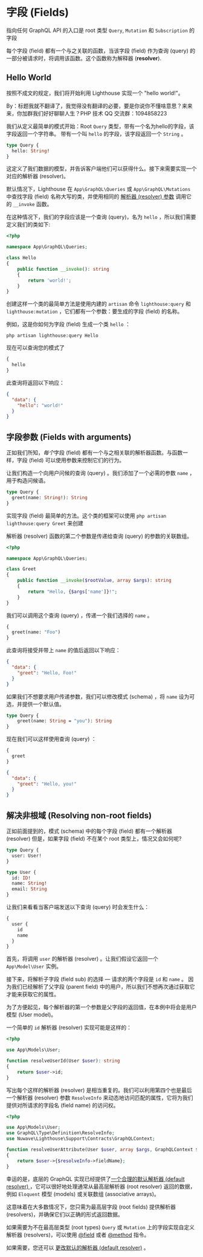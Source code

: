 # 字段 (Fields)

指向任何 GraphQL API 的入口是 root 类型 `Query`, `Mutation` 和 `Subscription` 的字段

每个字段 (field) 都有一个与之关联的函数，当该字段 (field) 作为查询 (query) 的一部分被请求时，将调用该函数。这个函数称为解释器 (**resolver**).

## Hello World

按照不成文的规定，我们将开始利用 Lighthouse 实现一个 "hello world!"。

By：标题我就不翻译了，我觉得没有翻译的必要，要是你说你不懂啥意思？来来来，你加群我们好好聊聊人生？PHP 技术 QQ 交流群：1094858223

我们从定义最简单的模式开始：Root `Query` 类型，带有一个名为hello的字段，该字段返回一个字符串。
带有一个叫 `hello` 的字段，该字段返回一个 `String` 。

```graphql
type Query {
  hello: String! 
}
```

这定义了我们数据的模型，并告诉客户端他们可以获得什么。接下来需要实现一个对应的解析器 (resolver)。


默认情况下，Lighthouse 在 `App\GraphQL\Queries` 或 `App\GraphQL\Mutations` 中查找字段 (field) 名称大写的类，并使用相同的 [解析器 (resolver) 参数](../api-reference/resolvers.md#resolver-function-signature) 调用它的 `__invoke` 函数。

在这种情况下，我们的字段应该是一个查询 (query)，名为 `hello` ，所以我们需要定义我们的类如下:

```php
<?php

namespace App\GraphQL\Queries;

class Hello
{
    public function __invoke(): string
    {
        return 'world!';
    }
}
```
创建这样一个类的最简单方法是使用内建的 `artisan` 命令 `lighthouse:query` 和  `lighthouse:mutation` ，它们都有一个参数：要生成的字段 (field) 的名称。

例如，这是你如何为字段 (field) 生成一个类 `hello` ：

```shell
php artisan lighthouse:query Hello
```

现在可以查询您的模式了

```graphql
{
  hello
}
```

此查询将返回以下响应：

```json
{
  "data": {
    "hello": "world!"
  }
}
```

## 字段参数 (Fields with arguments)

正如我们所知，*每个*字段 (field) 都有一个与之相关联的解析器函数。与函数一样，字段 (field) 可以使用参数来控制它们的行为。

让我们构造一个向用户问候的查询 (query) 。我们添加了一个必需的参数 `name` ，用于构造问候语。

```graphql
type Query {
  greet(name: String!): String
}
```

实现字段 (field) 最简单的方法。这个类的框架可以使用 `php artisan lighthouse:query Greet` 来创建

解析器 (resolver) 函数的第二个参数是传递给查询 (query) 的参数的关联数组。

```php
<?php

namespace App\GraphQL\Queries;

class Greet
{
    public function __invoke($rootValue, array $args): string
    {
        return "Hello, {$args['name']}!";
    }
}
```

我们可以调用这个查询 (query) ，传递一个我们选择的 `name` 。

```graphql
{
  greet(name: "Foo")
}
```

此查询将接受并带上 `name` 的值后返回以下响应：

```json
{
  "data": {
    "greet": "Hello, Foo!"
  }
}
```

如果我们不想要求用户传递参数，我们可以修改模式 (schema) ，将 `name` 设为可选，并提供一个默认值。

```graphql
type Query {
    greet(name: String = "you"): String
}
```

现在我们可以这样使用查询 (query) ：

```graphql
{
  greet
}
```

```json
{
  "data": {
    "greet": "Hello, you!"
  }
}
```

## 解决非根域 (Resolving non-root fields)

正如前面提到的，模式 (schema) 中的每个字段 (field) 都有一个解析器 (resolver) 但是，如果字段 (field) 不在某个 root 类型上，情况又会如何呢?

```graphql
type Query {
  user: User!
}

type User {
  id: ID!
  name: String!
  email: String
}
```

让我们来看看当客户端发送以下查询 (query) 时会发生什么：

```graphql
{
  user {
    id
    name
  }
}
```

首先，将调用 `user` 的解析器 (resolver) 。让我们假设它返回一个 `App\Model\User` 实例。

接下来，将解析子字段 (field sub) 的选择 — 请求的两个字段是 `id` 和 `name` 。
因为我们已经解析了父字段 (parent field) 中的用户，所以我们不想再次通过获取它才能来获取它的属性。

为了方便起见，每个解析器的第一个参数是父字段的返回值，在本例中将会是用户模型 (User model)。

一个简单的 `id` 解析器 (resolver) 实现可能是这样的：

```php
<?php

use App\Models\User;

function resolveUserId(User $user): string
{
    return $user->id;
}
```

写出每个这样的解析器 (resolver) 是相当重复的。我们可以利用第四个也是最后一个解析器 (resolver) 参数 `ResolveInfo` 来动态地访问匹配的属性，它将为我们提供对所请求的字段名 (field name) 的访问权。

```php
<?php

use App\Models\User;
use GraphQL\Type\Definition\ResolveInfo;
use Nuwave\Lighthouse\Support\Contracts\GraphQLContext;

function resolveUserAttribute(User $user, array $args, GraphQLContext $context, ResolveInfo $resolveInfo)
{
    return $user->{$resolveInfo->fieldName};
}
```

幸运的是，底层的 GraphQL 实现已经提供了[一个合理的默认解析器 (default resolver) ](http://webonyx.github.io/graphql-php/data-fetching/#default-field-resolver)，它可以很好地处理通常从最高层解析器 (root resolver) 返回的数据，例如 `Eloquent` 模型 (models) 或关联数组 (associative arrays)。

这意味着在大多数情况下，您只需为最高层字段 (root fields) 提供解析器 (resolvers)，并确保它们以正确的形式返回数据。

如果需要为不在最高层类型 (root types) `Query` 或 `Mutation` 上的字段实现自定义解析器 (resolvers)，可以使用 [@field](../api-reference/directives.md#field) 或者 [@method](../api-reference/directives.md#method) 指令。

如果需要，您还可以 [更改默认的解析器 (default resolver)](../digging-deeper/extending-lighthouse.md#changing-the-default-resolver) 。
